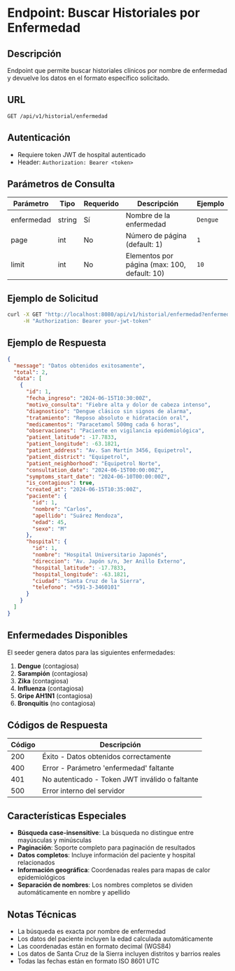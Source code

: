 # Endpoint: Buscar Historiales por Enfermedad

## Descripción

Endpoint que permite buscar historiales clínicos por nombre de enfermedad y devuelve los datos en el formato específico solicitado.

## URL

```
GET /api/v1/historial/enfermedad
```

## Autenticación

- Requiere token JWT de hospital autenticado
- Header: `Authorization: Bearer <token>`

## Parámetros de Consulta

| Parámetro  | Tipo   | Requerido | Descripción                                  | Ejemplo  |
| ---------- | ------ | --------- | -------------------------------------------- | -------- |
| enfermedad | string | Sí        | Nombre de la enfermedad                      | `Dengue` |
| page       | int    | No        | Número de página (default: 1)                | `1`      |
| limit      | int    | No        | Elementos por página (max: 100, default: 10) | `10`     |

## Ejemplo de Solicitud

```bash
curl -X GET "http://localhost:8080/api/v1/historial/enfermedad?enfermedad=Dengue&page=1&limit=10" \
     -H "Authorization: Bearer your-jwt-token"
```

## Ejemplo de Respuesta

```json
{
  "message": "Datos obtenidos exitosamente",
  "total": 2,
  "data": [
    {
      "id": 1,
      "fecha_ingreso": "2024-06-15T10:30:00Z",
      "motivo_consulta": "Fiebre alta y dolor de cabeza intenso",
      "diagnostico": "Dengue clásico sin signos de alarma",
      "tratamiento": "Reposo absoluto e hidratación oral",
      "medicamentos": "Paracetamol 500mg cada 6 horas",
      "observaciones": "Paciente en vigilancia epidemiológica",
      "patient_latitude": -17.7833,
      "patient_longitude": -63.1821,
      "patient_address": "Av. San Martín 3456, Equipetrol",
      "patient_district": "Equipetrol",
      "patient_neighborhood": "Equipetrol Norte",
      "consultation_date": "2024-06-15T00:00:00Z",
      "symptoms_start_date": "2024-06-10T00:00:00Z",
      "is_contagious": true,
      "created_at": "2024-06-15T10:35:00Z",
      "paciente": {
        "id": 1,
        "nombre": "Carlos",
        "apellido": "Suárez Mendoza",
        "edad": 45,
        "sexo": "M"
      },
      "hospital": {
        "id": 1,
        "nombre": "Hospital Universitario Japonés",
        "direccion": "Av. Japón s/n, 3er Anillo Externo",
        "hospital_latitude": -17.7833,
        "hospital_longitude": -63.1821,
        "ciudad": "Santa Cruz de la Sierra",
        "telefono": "+591-3-3460101"
      }
    }
  ]
}
```

## Enfermedades Disponibles

El seeder genera datos para las siguientes enfermedades:

1. **Dengue** (contagiosa)
2. **Sarampión** (contagiosa)
3. **Zika** (contagiosa)
4. **Influenza** (contagiosa)
5. **Gripe AH1N1** (contagiosa)
6. **Bronquitis** (no contagiosa)

## Códigos de Respuesta

| Código | Descripción                                    |
| ------ | ---------------------------------------------- |
| 200    | Éxito - Datos obtenidos correctamente          |
| 400    | Error - Parámetro 'enfermedad' faltante        |
| 401    | No autenticado - Token JWT inválido o faltante |
| 500    | Error interno del servidor                     |

## Características Especiales

- **Búsqueda case-insensitive**: La búsqueda no distingue entre mayúsculas y minúsculas
- **Paginación**: Soporte completo para paginación de resultados
- **Datos completos**: Incluye información del paciente y hospital relacionados
- **Información geográfica**: Coordenadas reales para mapas de calor epidemiológicos
- **Separación de nombres**: Los nombres completos se dividen automáticamente en nombre y apellido

## Notas Técnicas

- La búsqueda es exacta por nombre de enfermedad
- Los datos del paciente incluyen la edad calculada automáticamente
- Las coordenadas están en formato decimal (WGS84)
- Los datos de Santa Cruz de la Sierra incluyen distritos y barrios reales
- Todas las fechas están en formato ISO 8601 UTC

